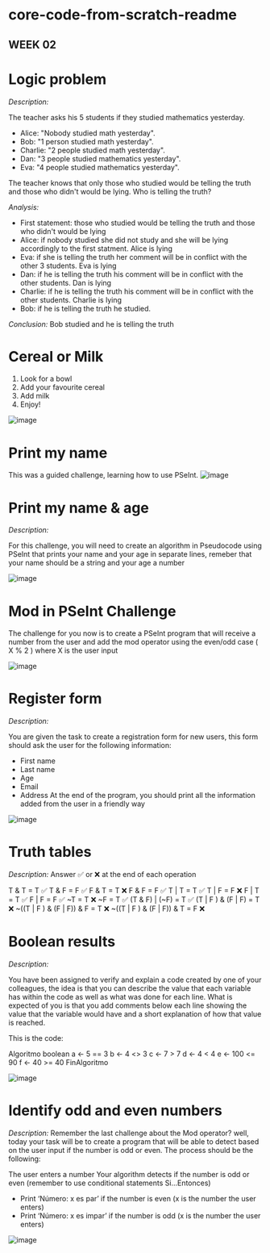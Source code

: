 # core-code-from-scratch-readme

## WEEK 02

# Logic problem

*Description:*

The teacher asks his 5 students if they studied mathematics yesterday.
  - Alice: "Nobody studied math yesterday".
  - Bob: "1 person studied math yesterday".
  - Charlie: "2 people studied math yesterday".
  - Dan: "3 people studied mathematics yesterday".
  - Eva: "4 people studied mathematics yesterday".

The teacher knows that only those who studied would be telling the truth and those who didn't would be lying. Who is telling the truth?

*Analysis:*
  - First statement: those who studied would be telling the truth and those who didn't would be lying
  - Alice: if nobody studied she did not study and she will be lying accordingly to the first statment. Alice is lying
  - Eva: if she is telling the truth her comment will be in conflict with the other 3 students. Eva is lying
  - Dan: if he is telling the truth his comment will be in conflict with the other students. Dan is lying
  - Charlie: if he is telling the truth his comment will be in conflict with the other students. Charlie is lying
  - Bob: if he is telling the truth he studied.
 
*Conclusion:* Bob studied and he is telling the truth


# Cereal or Milk

1. Look for a bowl
2. Add your favourite cereal
3. Add milk
4. Enjoy!

![image](https://user-images.githubusercontent.com/106286065/231033713-95d0e4b6-3de8-4d05-a34b-1ef175f6fa58.png)

# Print my name

This was a guided challenge, learning how to use PSeInt.
![image](https://user-images.githubusercontent.com/106286065/231323372-2699ac10-47b6-4551-8624-02af29ca835f.png)

# Print my name & age

*Description:*

For this challenge, you will need to create an algorithm in Pseudocode using PSeInt that prints your name and your age in separate lines, remeber that your name should be a string and your age a number

![image](https://user-images.githubusercontent.com/106286065/231327134-3945e4c4-c9b0-48f6-a1b9-c86e60ac2c75.png)

# Mod in PSeInt Challenge

The challenge for you now is to create a PSeInt program that will receive a number from the user and add the mod operator using the even/odd case ( X % 2 ) where X is the user input

![image](https://user-images.githubusercontent.com/106286065/231624108-e6b2f416-d70d-4218-b046-70a800990e17.png)

# Register form

*Description:*

You are given the task to create a registration form for new users, this form should ask the user for the following information:
- First name
- Last name
- Age
- Email
- Address
At the end of the program, you should print all the information added from the user in a friendly way

![image](https://user-images.githubusercontent.com/106286065/231628023-32591a89-d209-4f35-a9fb-6717d0ecffff.png)

# Truth tables

*Description:* Answer ✅ or ❌ at the end of each operation

T & T = T ✅
T & F = F ✅
F & T = T ❌
F & F = F ✅
T | T = T ✅
T | F = F ❌
F | T = T ✅
F | F = F ✅
~T = T ❌
~F = T ✅
(T & F) | (~F) = T ✅
(T | F ) & (F | F) = T ❌
~((T | F ) & (F | F)) & F = T ❌
~((T | F ) & (F | F)) & T = F ❌

# Boolean results

*Description:*

You have been assigned to verify and explain a code created by one of your colleagues, the idea is that you can describe the value that each variable has within the code as well as what was done for each line. What is expected of you is that you add comments below each line showing the value that the variable would have and a short explanation of how that value is reached.

This is the code:

Algoritmo boolean
	a <- 5 == 3
	b <- 4 <> 3
	c <- 7 > 7
	d <- 4 < 4
	e <- 100 <= 90
	f <- 40 >= 40
FinAlgoritmo

![image](https://user-images.githubusercontent.com/106286065/231914328-32122038-dd44-493f-a96f-284ce5a326c7.png)

# Identify odd and even numbers

*Description:*
Remember the last challenge about the Mod operator? well, today your task will be to create a program that will be able to detect based on the user input if the number is odd or even. The process should be the following:

The user enters a number
Your algorithm detects if the number is odd or even (remember to use conditional statements Si...Entonces)
- Print ‘Número: x es par’ if the number is even (x is the number the user enters)
- Print ‘Número: x es impar’ if the number is odd (x is the number the user enters)

![image](https://user-images.githubusercontent.com/106286065/231919619-bc30f884-515b-4c6f-b442-e32d05f860fe.png)

